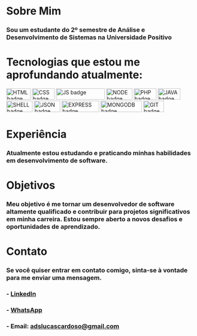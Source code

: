 # Sobre Mim

### Sou um estudante do 2º semestre de Análise e Desenvolvimento de Sistemas na Universidade Positivo

# Tecnologias que estou me aprofundando atualmente:

<img src="https://img.shields.io/badge/-HTML-orange" alt="HTML badge" height="30" width="65">   <img src="https://img.shields.io/badge/-CSS-blue" alt="CSS badge" height="30" width="60">   <img src="https://img.shields.io/badge/-JAVASCRIPT-yellow" alt="JS badge" height="30" width="130">   <img src="https://img.shields.io/badge/-NODE-green" alt="NODE badge" height="30" width="70">   <img src="https://img.shields.io/badge/-PHP-blueviolet" alt="PHP badge" height="30" width="60">   <img src="https://img.shields.io/badge/-JAVA-9cf" alt="JAVA badge" height="30" width="60">   <img src="https://img.shields.io/badge/-SHELL-black" alt="SHELL badge" height="30" width="70">   <img src="https://img.shields.io/badge/-JSON-lightgrey" alt="JSON badge" height="30" width="70">   <img src="https://img.shields.io/badge/-EXPRESS-orange" alt="EXPRESS badge" height="30" width="100">   <img src="https://img.shields.io/badge/-MONGODB-brightgreen" alt="MONGODB badge" height="30" width="110">   <img src="https://img.shields.io/badge/-GIT-red" alt="GIT badge" height="30" width="55">

 

# Experiência

### Atualmente estou estudando e praticando minhas habilidades em desenvolvimento de software.

# Objetivos

### Meu objetivo é me tornar um desenvolvedor de software altamente qualificado e contribuir para projetos significativos em minha carreira. Estou sempre aberto a novos desafios e oportunidades de aprendizado.

# Contato

### Se você quiser entrar em contato comigo, sinta-se à vontade para me enviar uma mensagem.

### - [LinkedIn](https://www.linkedin.com/in/lucas-cardoso-de-carvalho-777582188/)
### - [WhatsApp](https://wa.me/41999912106?text=Ol%C3%A1%20Lucas%2C%20te%20encontrei%20no%20GitHub.%20Podemos%20conversar%3F)
### - Email: <adslucascardoso@gmail.com>

